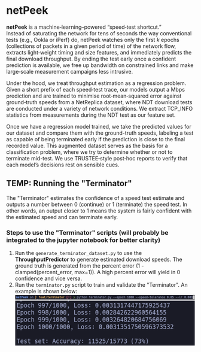 # netPeek

**netPeek** is a machine‑learning–powered “speed‑test shortcut.”  
Instead of saturating the network for tens of seconds the way conventional tests (e.g., Ookla or iPerf) do, netPeek watches only the first *k* epochs (collections of packets in a given period of time) of the network flow, extracts light‑weight timing and size features, and immediately predicts the final download throughput. By ending the test early once a confident prediction is available, we free up bandwidth on constrained links and make large‑scale measurement campaigns less intrusive.

Under the hood, we treat throughput estimation as a regression problem. Given a short prefix of each speed‑test trace, our models output a Mbps prediction and are trained to minimise root‑mean‑squared error against ground‑truth speeds from a NetReplica dataset, where NDT download tests are conducted under a variety of network conditions. We extract TCP_INFO statistics from measurements during the NDT test as our feature set.

Once we have a regression model trained, we take the predicted values for our dataset and compare them with the ground-truth speeds, labeling a test as capable of being terminated early if the prediction is close to the final recorded value. This augmented dataset serves as the basis for a classification problem, where we try to determine whether or not to terminate mid-test. We use TRUSTEE‑style post‑hoc reports to verify that each model’s decisions rest on sensible cues.

## TEMP: Running the "Terminator"
The "Terminator" estimates the confidence of a speed test estimate and outputs a number between 0 (continue) or 1 (terminate) the speed test. In other words, an output closer to 1 means the system is fairly confident with the estimated speed and can terminate early.

### Steps to use the "Terminator" scripts (will probably be integrated to the jupyter notebook for better clarity)
1. Run the `generate_terminator_dataset.py` to use the **ThroughputPredictor** to generate estimated download speeds. The ground truth is generated from the percent error (1 - clamped(percent_error, max=1)). A high percent error will yield in 0 confidence and vice versa.
2. Run the `terminator.py` script to train and validate the "Terminator". An example is shown below:
![run-terminator-image](./images/run-terminator.png)
![terminator-result-image](./images/terminator-results.png)
